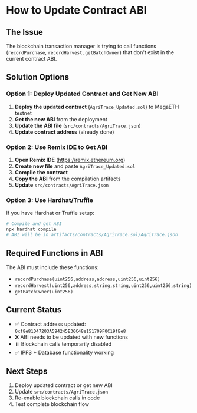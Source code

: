 # How to Update Contract ABI

## The Issue
The blockchain transaction manager is trying to call functions (`recordPurchase`, `recordHarvest`, `getBatchOwner`) that don't exist in the current contract ABI.

## Solution Options

### Option 1: Deploy Updated Contract and Get New ABI
1. **Deploy the updated contract** (`AgriTrace_Updated.sol`) to MegaETH testnet
2. **Get the new ABI** from the deployment
3. **Update the ABI file** (`src/contracts/AgriTrace.json`)
4. **Update contract address** (already done)

### Option 2: Use Remix IDE to Get ABI
1. **Open Remix IDE** (https://remix.ethereum.org)
2. **Create new file** and paste `AgriTrace_Updated.sol`
3. **Compile the contract**
4. **Copy the ABI** from the compilation artifacts
5. **Update** `src/contracts/AgriTrace.json`

### Option 3: Use Hardhat/Truffle
If you have Hardhat or Truffle setup:
```bash
# Compile and get ABI
npx hardhat compile
# ABI will be in artifacts/contracts/AgriTrace.sol/AgriTrace.json
```

## Required Functions in ABI
The ABI must include these functions:
- `recordPurchase(uint256,address,address,uint256,uint256)`
- `recordHarvest(uint256,address,string,string,uint256,uint256,string)`
- `getBatchOwner(uint256)`

## Current Status
- ✅ Contract address updated: `0xf8e81D47203A594245E36C48e151709F0C19fBe8`
- ❌ ABI needs to be updated with new functions
- ⏸️ Blockchain calls temporarily disabled
- ✅ IPFS + Database functionality working

## Next Steps
1. Deploy updated contract or get new ABI
2. Update `src/contracts/AgriTrace.json`
3. Re-enable blockchain calls in code
4. Test complete blockchain flow
